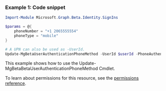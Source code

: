 ### Example 1: Code snippet

```powershellImport-Module Microsoft.Graph.Beta.Identity.SignIns

$params = @{
	phoneNumber = "+1 2065555554"
	phoneType = "mobile"
}

# A UPN can also be used as -UserId.
Update-MgBetaUserAuthenticationPhoneMethod -UserId $userId -PhoneAuthenticationMethodId $phoneAuthenticationMethodId -BodyParameter $params
```
This example shows how to use the Update-MgBetaBetaUserAuthenticationPhoneMethod Cmdlet.
To learn about permissions for this resource, see the [permissions reference](/graph/permissions-reference).

